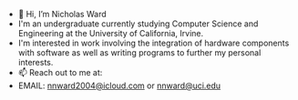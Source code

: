 - 👋 Hi, I’m Nicholas Ward
- I'm an undergraduate currently studying Computer Science and Engineering at the University of California, Irvine.
- I'm interested in work involving the integration of hardware components with software as well as writing programs to further my personal interests. 
- 📫 Reach out to me at:
- EMAIL: nnward2004@icloud.com or nnward@uci.edu
